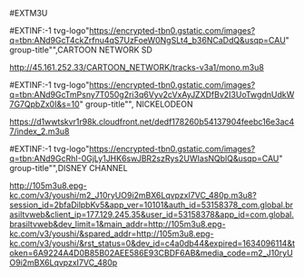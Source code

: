 #EXTM3U

#EXTINF:-1 tvg-logo"https://encrypted-tbn0.gstatic.com/images?q=tbn:ANd9GcT4ckZrfnu4qS7UzFoeW0NgSLt4_b36NCaDdQ&usqp=CAU" group-title"",CARTOON NETWORK SD

http://45.161.252.33/CARTOON_NETWORK/tracks-v3a1/mono.m3u8

#EXTINF:-1 tvg-logo"https://encrypted-tbn0.gstatic.com/images?q=tbn:ANd9GcTmPsny7T050g2ri3q6Vyv2cVxAyJZXDfBv2I3UoTwgdnUdkW7G7QpbZx0I&s=10" group-title"", NICKELODEON

https://d1wwtskvr1r98k.cloudfront.net/dedf178260b54137904feebc16e3ac47/index_2.m3u8

#EXTINF:-1 tvg-logo"https://encrypted-tbn0.gstatic.com/images?q=tbn:ANd9GcRhI-0GjLy1JHK6swJBR2szRys2UWIasNQblQ&usqp=CAU" group-title"",DISNEY CHANNEL

http://105m3u8.epg-kc.com/v3/youshi/m2_J10ryUO9i2mBX6LqvpzxI7VC_480p.m3u8?session_id=2bfaDilpbKv5&app_ver=10101&auth_id=53158378_com.global.brasiltvweb&client_ip=177.129.245.35&user_id=53158378&app_id=com.global.brasiltvweb&dev_limit=1&main_addr=http://105m3u8.epg-kc.com/v3/youshi/&spared_addr=http://105m3u8.epg-kc.com/v3/youshi/&rst_status=0&dev_id=c4a0db44&expired=1634096114&token=6A9224A4D0B85B02AEE586E93CBDF6AB&media_code=m2_J10ryUO9i2mBX6LqvpzxI7VC_480p

